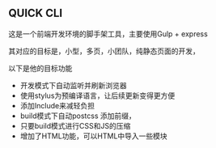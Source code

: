 ## QUICK CLI ##

这是一个前端开发环境的脚手架工具，主要使用Gulp + express

其对应的目标是，小型，多页，小团队，纯静态页面的开发，

以下是他的目标功能

- 开发模式下自动监听并刷新浏览器
- 使用stylus为预编译语言，让后续更新变得更方便
- 添加Include来减轻负担
- build模式下自动postcss 添加前缀，
- 只要build模式进行CSS和JS的压缩
- 增加了HTML功能，可以HTML中导入一些模块

